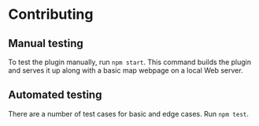 # Contributing

## Manual testing

To test the plugin manually, run `npm start`. This command builds the plugin and serves it up along with a basic map webpage on a local Web server.

## Automated testing

There are a number of test cases for basic and edge cases. Run `npm test`.
